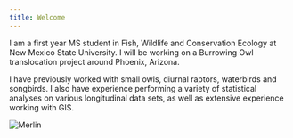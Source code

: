 ```yaml
---
title: Welcome
---
```


I am a first year MS student in Fish, Wildlife and Conservation Ecology at New Mexico State University. I will be working on a Burrowing Owl translocation project around Phoenix, Arizona. 

I have previously worked with small owls, diurnal raptors, waterbirds and songbirds. I also have experience performing a variety of statistical analyses on various longitudinal data sets, as well as extensive experience working with GIS.

![Merlin](photos/merl.jpg "Female Merlin--Chelan, WS--Fall 2019")
